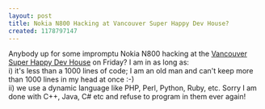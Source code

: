```yaml
---
layout: post
title: Nokia N800 Hacking at Vancouver Super Happy Dev House?
created: 1178797147
---
```

<p>
Anybody up for some impromptu Nokia N800 hacking at the <a href="http://www.rolandtanglao.com/archives/2007/05/08/vancouver-super-happy-dev-house-at-bryght-sponsored-by-socialtext">Vancouver Super Happy Dev House</a> on Friday? I am in as long as:
<br /> i) it's less than a 1000 lines of code; I am an old man and can't keep more than 1000 lines in my head at once :-) 
<br />ii) we use a dynamic language like PHP, Perl, Python, Ruby, etc. Sorry I am done with C++, Java, C# etc and refuse to program in them ever again!
</p>
